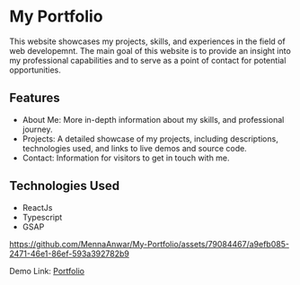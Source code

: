 # My Portfolio

This website showcases my projects, skills, and experiences in the field of web developemnt. The main goal of this website is to provide an insight into my professional capabilities and to serve as a point of contact for potential opportunities.

## Features
* About Me: More in-depth information about my skills, and professional journey.
* Projects: A detailed showcase of my projects, including descriptions, technologies used, and links to live demos and source code.
* Contact:  Information for visitors to get in touch with me.

## Technologies Used
* ReactJs
* Typescript
* GSAP



https://github.com/MennaAnwar/My-Portfolio/assets/79084467/a9efb085-2471-46e1-86ef-593a392782b9


Demo Link: [Portfolio](https://mennaanwar.github.io/My-Portfolio/)

  
